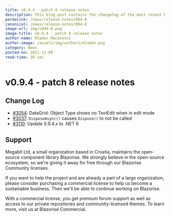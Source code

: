 ```yaml
---
title: v0.9.4 - patch 8 release notes
description: This blog post contains the changelog of the most recent bug fixes included in the Blazorise v0.9.4.8 release.
permalink: /news/release-notes/094-8
canonical: /news/release-notes/094-8
image-url: img/v094-8.png
image-title: v0.9.4 - patch 8 release notes
author-name: Mladen Macanović
author-image: /assets/img/authors/mladen.png
category: News
posted-on: 2021-11-09
read-time: 30 sec
---
```


# v0.9.4 - patch 8 release notes

## Change Log

- [#3054](https://github.com/Megabit/Blazorise/issues/3054): DataGrid: Object Type shows no TextEdit when in edit mode
- [#3037](https://github.com/Megabit/Blazorise/issues/3037): `DisposeAsync()` causes `Dispose()` to not be called
- [#3110](https://github.com/Megabit/Blazorise/issues/3110): Update 0.9.4.x to .NET 6

## Support

Megabit Ltd, a small organization based in Croatia, maintains the open-source component library Blazorise. We strongly believe in the open-source ecosystem, so we're giving it away for free through our Blazorise Community licenses.

If you want to help the project and are already a part of a large organization, please consider purchasing a commercial license to help us become a sustainable business. Then we'll be able to continue working on Blazorise.

With a commercial license, you get premium forum support as well as access to our private repositories and community-licensed themes. To learn more, visit us at Blazorise Commercial.
